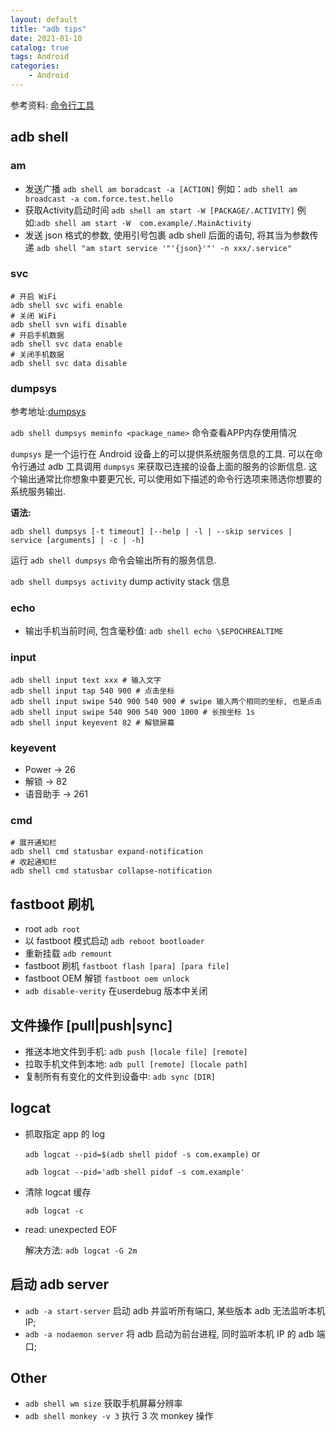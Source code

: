 ```yaml
---
layout: default
title: "adb tips"
date: 2021-01-10
catalog: true
tags: Android
categories: 
    - Android
---
```


参考资料: [命令行工具](https://developer.android.google.cn/studio/command-line/)

## adb shell

### am

* 发送广播 `adb shell am boradcast -a [ACTION]` 例如：`adb shell am broadcast -a com.force.test.hello`
* 获取Activity启动时间 `adb shell am start -W [PACKAGE/.ACTIVITY]` 例如:`adb shell am start -W  com.example/.MainActivity`
* 发送 json 格式的参数, 使用引号包裹 adb shell 后面的语句, 将其当为参数传递 `adb shell "am start service '"'{json}'"' -n xxx/.service"`

### svc

```shell
# 开启 WiFi
adb shell svc wifi enable
# 关闭 WiFi
adb shell svn wifi disable
# 开启手机数据
adb shell svc data enable
# 关闭手机数据
adb shell svc data disable
```

### dumpsys

参考地址:[dumpsys](https://developer.android.google.cn/studio/command-line/dumpsys)

`adb shell dumpsys meminfo <package_name>` 命令查看APP内存使用情况

`dumpsys` 是一个运行在 Android 设备上的可以提供系统服务信息的工具. 可以在命令行通过 adb 工具调用 `dumpsys` 来获取已连接的设备上面的服务的诊断信息. 这个输出通常比你想象中要更冗长, 可以使用如下描述的命令行选项来筛选你想要的系统服务输出.

**语法:**

`adb shell dumpsys [-t timeout] [--help | -l | --skip services | service [arguments] | -c | -h]`

运行 `adb shell dumpsys` 命令会输出所有的服务信息. 

`adb shell dumpsys activity` dump activity stack 信息

### echo

* 输出手机当前时间, 包含毫秒值: `adb shell echo \$EPOCHREALTIME`

### input

```shell
adb shell input text xxx # 输入文字
adb shell input tap 540 900 # 点击坐标
adb shell input swipe 540 900 540 900 # swipe 输入两个相同的坐标, 也是点击 
adb shell input swipe 540 900 540 900 1000 # 长按坐标 1s
adb shell input keyevent 82 # 解锁屏幕
```

### keyevent

* Power   ->  26
* 解锁    ->  82
* 语音助手 -> 261

### cmd

```shell
# 展开通知栏
adb shell cmd statusbar expand-notification
# 收起通知栏
adb shell cmd statusbar collapse-notification
```

## fastboot 刷机

* root `adb root`
* 以 fastboot 模式启动 `adb reboot bootloader`
* 重新挂载 `adb remount`
* fastboot 刷机 `fastboot flash [para] [para file]`
* fastboot OEM 解锁 `fastboot oem unlock`
* `adb disable-verity` 在userdebug 版本中关闭

## 文件操作 [pull|push|sync]

* 推送本地文件到手机: `adb push [locale file] [remote]`
* 拉取手机文件到本地: `adb pull [remote] [locale path]`
* 复制所有有变化的文件到设备中: `adb sync [DIR]`

## logcat

* 抓取指定 app 的 log

    `adb logcat --pid=$(adb shell pidof -s com.example)` or 
    
    `adb logcat --pid='adb shell pidof -s com.example'`

*  清除 logcat 缓存

    `adb logcat -c`

* read: unexpected EOF

    解决方法: `adb logcat -G 2m`

## 启动 adb server

* `adb -a start-server`       启动 adb 并监听所有端口, 某些版本 adb 无法监听本机 IP;
* `adb -a nodaemon server`    将 adb 启动为前台进程, 同时监听本机 IP 的 adb 端口;

## Other

* `adb shell wm size` 获取手机屏幕分辨率
* `adb shell monkey -v 3` 执行 3 次 monkey 操作